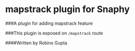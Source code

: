 # mapstrack plugin for Snaphy


###A plugin for adding mapstrack feature

###This plugin is exposed on  `/mapstrack` route




####Written by Robins Gupta

